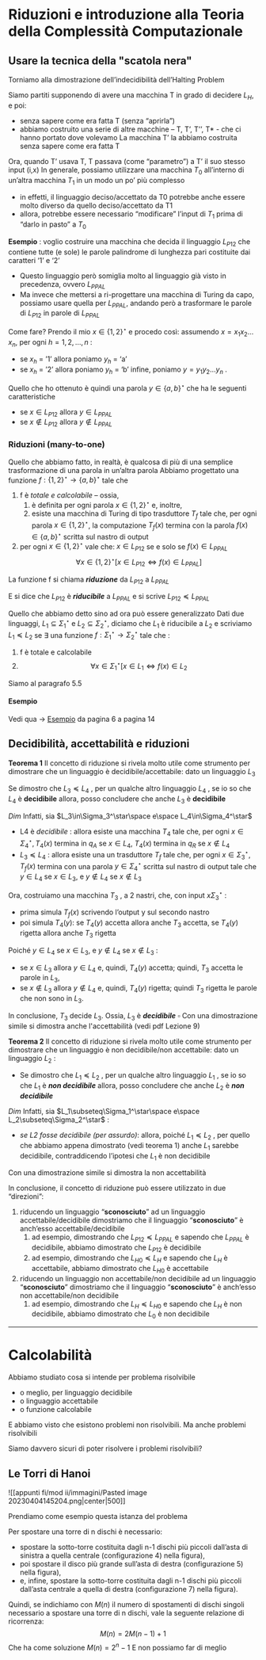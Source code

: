 
# Riduzioni e introduzione alla Teoria della Complessità Computazionale

## Usare la tecnica della "scatola nera"

Torniamo alla dimostrazione dell’indecidibilità dell’Halting Problem

Siamo partiti supponendo di avere una macchina T in grado di decidere $L_H$, e poi: 
- senza sapere come era fatta T (senza “aprirla”)
- abbiamo costruito una serie di altre macchine – T, T’, T’’, T* - che ci hanno portato dove volevamo
La macchina T’ la abbiamo costruita senza sapere come era fatta T

Ora, quando T’ usava T, T passava (come “parametro”) a T’ il suo stesso input (i,x)
In generale, possiamo utilizzare una macchina $T_0$ all’interno di un’altra macchina $T_1$ in un modo un po’ più complesso
- in effetti, il linguaggio deciso/accettato da T0  potrebbe anche essere molto diverso da quello deciso/accettato da T1 
- allora, potrebbe essere necessario “modificare” l’input di $T_1$ prima di “darlo in pasto” a $T_0$ 

**Esempio** : voglio costruire una macchina che decida il linguaggio $L_{P12}$ che contiene tutte (e sole) le parole palindrome di lunghezza pari costituite dai caratteri ‘1’ e ‘2’
- Questo linguaggio però somiglia molto al linguaggio già visto in precedenza, ovvero $L_{PPAL}$
- Ma invece che mettersi a ri-progettare una macchina di Turing da capo, possiamo usare quella per $L_{PPAL}$, andando però a trasformare le parole di $L_{P12}$ in parole di $L_{PPAL}$

Come fare?
Prendo il mio $x\in\{1,2\}^\star$ e procedo così:  assumendo $x = x_1 x_2\dots x_n$, per ogni $h =1, 2, \dots , n$ :
- se $x_h$ = ’1’ allora poniamo $y_h$ = ‘a’
- se $x_h$ = ’2’ allora poniamo $y_h$ = ‘b’
infine, poniamo $y = y_1 y_2\dots y_n$ .

Quello che ho ottenuto è quindi una parola $y\in\{a,b\}^\star$ che ha le seguenti caratteristiche
- se $x\in L_{P12}$ allora $y\in L_{PPAL}$
- se $x\not\in L_{P12}$ allora $y\not\in L_{PPAL}$

### Riduzioni (many-to-one)

Quello che abbiamo fatto, in realtà, è qualcosa di più di una semplice trasformazione di una parola in un’altra parola
Abbiamo progettato una funzione $f : \{1,2\}^\star\to\{a,b\}^\star$ tale che
1) f è _totale e calcolabile_ – ossia, 
	1) è definita per ogni parola $x\in\{1,2\}^\star$ e, inoltre, 
	2) esiste una macchina di Turing di tipo trasduttore $T_f$ tale che, per ogni parola $x\in\{1,2\}^\star$, la computazione $T_f (x)$ termina con la parola $f(x)\in\{a,b\}^\star$ scritta sul nastro di output
2) per ogni $x\in\{1,2\}^\star$ vale che: $x\in L_{P12}$ se e solo se $f(x)\in  L_{PPAL}$ $$\forall x\in\{1,2\}^\star [ x\in L_{P12}\iff f(x)\in  L_{PPAL} ]$$

La funzione f si chiama _**riduzione**_ da $L_{P12}$ a $L_{PPAL}$

E si dice che $L_{P12}$ è _**riducibile**_ a $L_{PPAL}$ e si scrive $L_{P12}\preceq L_{PPAL}$

Quello che abbiamo detto sino ad ora può essere generalizzato
Dati due linguaggi, $L_1\subseteq\Sigma_1^\star$  e $L_2\subseteq\Sigma_2^\star$,  diciamo che $L_1$ è riducibile a $L_2$ e scriviamo $L_1\preceq L_2$  se $\exists$ una funzione $f:\Sigma_1^\star\to\Sigma_2^\star$ tale che :
1) f è totale e calcolabile
2) $$\forall x\in\Sigma_1^\star [ x\in L_1\iff f(x)\in  L_2$$

Siamo al paragrafo 5.5

#### Esempio

Vedi qua -> [Esempio](https://uniroma2.sharepoint.com/:p:/r/sites/DI_IANNI-8066834-FONDAMENTI_DI_INFORMATICA_1/Materiale%20del%20corso/Lezione09-riduzioni-IntroComplessita%CC%80.pptx?d=wce90e2d940284c36a2f47eb03310b906&csf=1&web=1&e=zFYX3C) da pagina 6 a pagina 14

## Decidibilità, accettabilità e riduzioni

**Teorema 1**
Il concetto di riduzione si rivela molto utile come strumento per dimostrare  che un linguaggio è decidibile/accettabile: dato un linguaggio $L_3$

Se dimostro che $L_3 \preceq L_4$ , per un qualche altro linguaggio $L_4$ , se io so che $L_4$ è **decidibile** allora, posso concludere che anche $L_3$ è **decidibile** 

_Dim_
Infatti, sia $L_3\in\Sigma_3^\star\space e\space L_4\in\Sigma_4^\star$
- L4 è _decidibile_ : allora esiste una macchina $T_4$ tale che, per ogni $x\in\Sigma_4^\star, T_4 (x)$ termina in $q_A$ se $x\in L_4$, $T_4 (x)$ termina in $q_R$ se $x\not\in L_4$
- $L_3\preceq  L_4$ : allora esiste una un trasduttore $T_f$ tale che, per ogni $x\in\Sigma_3^\star, T_f (x)$ termina con una parola $y\in\Sigma_4^\star$ scritta sul nastro di output tale che $y\in L_4$ se $x\in L_3$, e $y\not\in L_4$ se $x\not\in L_3$

Ora, costruiamo una macchina $T_3$ , a 2 nastri, che, con input $x\Sigma_3^\star$ :
- prima simula $T_f (x)$ scrivendo l’output y sul secondo nastro
- poi simula $T_4 (y)$: se $T_4 (y)$ accetta allora anche $T_3$ accetta, se $T_4 (y)$ rigetta allora anche $T_3$ rigetta

Poiché $y\in L_4$ se $x\in L_3$, e $y\not\in L_4$ se $x\not\in L_3$ : 
- se $x\in L_3$ allora $y\in L_4$  e, quindi, $T_4 (y)$ accetta; quindi, $T_3$ accetta le parole in $L_3$, 
- se $x\not\in  L_3$  allora $y\not\in  L_4$  e, quindi, $T_4 (y)$ rigetta; quindi $T_3$ rigetta le parole che non sono in $L_3$. 

In conclusione, $T_3$ decide $L_3$. Ossia, $L_3$ è **_decidibile_** $\square$
Con una dimostrazione simile si dimostra anche l'accettabilità (vedi pdf Lezione 9)

**Teorema 2**
Il concetto di riduzione si rivela molto utile come strumento per dimostrare che un linguaggio è non decidibile/non accettabile: dato un linguaggio $L_2$ :
- Se dimostro che $L_1\preceq  L_2$ , per un qualche altro linguaggio $L_1$ , se io so che $L_1$ è _**non decidibile**_ allora, posso concludere che anche $L_2$ è _**non decidibile**_

_Dim_
Infatti, sia $L_1\subseteq\Sigma_1^\star\space e\space L_2\subseteq\Sigma_2^\star$ :
- _se L2 fosse decidibile (per assurdo)_: allora, poiché $L_1\preceq  L_2$ , per quello che abbiamo appena dimostrato (vedi teorema 1) anche $L_1$ sarebbe decidibile, contraddicendo l’ipotesi che $L_1$ è non decidibile

Con una dimostrazione simile si dimostra la non accettabilità

In conclusione, il concetto di riduzione può essere utilizzato in due “direzioni”:

1) riducendo un linguaggio “**sconosciuto**” ad un linguaggio accettabile/decidibile dimostriamo che il linguaggio “**sconosciuto**” è anch’esso accettabile/decidibile 
	1) ad esempio, dimostrando che $L_{P12}\preceq  L_{PPAL}$ e sapendo che $L_{PPAL}$ è decidibile, abbiamo dimostrato che $L_{P12}$ è decidibile
	2) ad esempio, dimostrando che $L_{H0}\preceq  L_H$ e sapendo che $L_H$ è accettabile, abbiamo dimostrato che $L_{H0}$ è accettabile
2) riducendo un linguaggio non accettabile/non decidibile ad un linguaggio “**sconosciuto**” dimostriamo che il linguaggio “**sconosciuto**” è anch’esso non accettabile/non decidibile 
	1) ad esempio, dimostrando che $L_H\preceq  L_{H0}$ e sapendo che $L_H$ è non decidibile, abbiamo dimostrato che $L_{0}$ è non decidibile

---
# Calcolabilità

Abbiamo studiato cosa si intende per problema risolvibile
- o meglio, per linguaggio decidibile
- o linguaggio accettabile
- o funzione calcolabile

E abbiamo visto che esistono problemi non risolvibili.
Ma anche problemi risolvibili

Siamo davvero sicuri di poter risolvere i problemi risolvibili?

## Le Torri di Hanoi

![[appunti fi/mod ii/immagini/Pasted image 20230404145204.png|center|500]]

Prendiamo come esempio questa istanza del problema 

Per spostare una torre di n dischi è necessario:
- spostare la sotto-torre costituita dagli n-1 dischi più piccoli dall’asta di sinistra a quella centrale (configurazione 4) nella figura), 
- poi spostare il disco più grande sull’asta di destra (configurazione 5) nella figura),
- e, infine, spostare la sotto-torre costituita dagli n-1 dischi più piccoli dall’asta centrale a quella di destra (configurazione 7) nella figura).

Quindi, se indichiamo con $M(n)$ il numero di spostamenti di dischi singoli necessario a spostare una torre di n dischi, vale la seguente relazione di ricorrenza: 								$$M(n) = 2 M(n-1) +1 $$
Che ha come soluzione $M(n) = 2^n-1$
E non possiamo far di meglio



